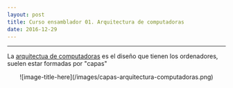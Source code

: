 ```yaml
---
layout: post
title: Curso ensamblador 01. Arquitectura de computadoras    
date: 2016-12-29
---
```

--------------------
La [arquitectua de computadoras](https://es.wikipedia.org/wiki/Arquitectura_de_computadoras) es el diseño que tienen los ordenadores, suelen estar formadas por "capas"
<center>![image-title-here](/images/capas-arquitectura-computadoras.png)</center>

